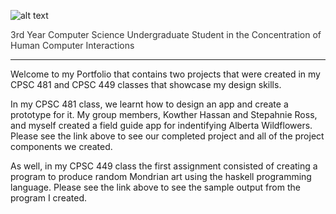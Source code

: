 ![alt text](https://lisahynes.github.io/Portfolio/Name.png "name")

<p style="color:#333333;">3rd Year Computer Science Undergraduate Student in the Concentration of Human Computer Interactions

___

Welcome to my Portfolio that contains two projects that were created in my CPSC 481 and CPSC 449 classes that showcase my design skills. 

In my CPSC 481 class, we learnt how to design an app and create a prototype for it. My group members, Kowther Hassan and Stepahnie Ross, and myself created a field guide app for indentifying Alberta Wildflowers. Please see the link above to see our completed project and all of the project components we created. 

As well, in my CPSC 449 class the first assignment consisted of creating a program to produce random Mondrian art using the haskell programming language. Please see the link above to see the sample output from the program I created. 







